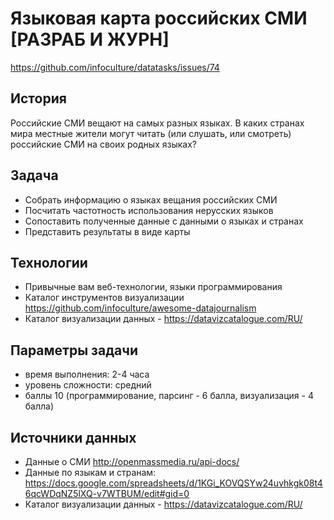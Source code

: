 # Языковая карта российских СМИ [РАЗРАБ И ЖУРН]
https://github.com/infoculture/datatasks/issues/74

## История

Российские СМИ вещают на самых разных языках. В каких странах мира местные жители могут читать (или слушать, или смотреть) российские СМИ на своих родных языках?

## Задача

* Собрать информацию о языках вещания российских СМИ
* Посчитать частотность использования нерусских языков
* Сопоставить полученные данные с данными о языках и странах
* Представить результаты в виде карты

## Технологии

* Привычные вам веб-технологии, языки программирования
* Каталог инструментов визуализации https://github.com/infoculture/awesome-datajournalism
* Каталог визуализации данных - https://datavizcatalogue.com/RU/

## Параметры задачи

* время выполнения: 2-4 часа
* уровень сложности: средний
* баллы 10 (программирование, парсинг - 6 балла, визуализация - 4 балла)

## Источники данных

* Данные о СМИ http://openmassmedia.ru/api-docs/
* Данные по языкам и странам: https://docs.google.com/spreadsheets/d/1KGi_KOVQSYw24uvhkgk08t46qcWDqNZ5lXQ-v7WTBUM/edit#gid=0
* Каталог визуализации данных - https://datavizcatalogue.com/RU/
